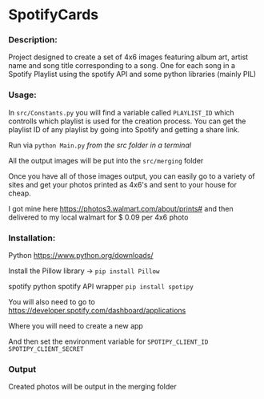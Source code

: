 # SpotifyCards

### Description:

Project designed to create a set of 4x6 images featuring album art, artist name and song title corresponding to a song. One for each song in a Spotify Playlist using the spotify API and some python libraries (mainly PIL)

### Usage:

In `src/Constants.py` you will find a variable called `PLAYLIST_ID` which controlls which playlist is used for the creation process. You can get the playlist ID of any playlist by going into Spotify and getting a share link.

Run via `python Main.py` _from the src folder in a terminal_

All the output images will be put into the `src/merging` folder

Once you have all of those images output, you can easily go to a variety of sites and get your photos printed as 4x6's and sent to your house for cheap.

I got mine here https://photos3.walmart.com/about/prints# and then delivered to my local walmart for \$ 0.09 per 4x6 photo

### Installation:

Python https://www.python.org/downloads/

<!-- PIL python library `pip install PIL` -->
Install the Pillow library -> `pip install Pillow`

spotify python spotify API wrapper `pip install spotipy`

You will also need to go to https://developer.spotify.com/dashboard/applications

Where you will need to create a new app 

And then set the environment variable for 
`SPOTIPY_CLIENT_ID`
`SPOTIPY_CLIENT_SECRET`


### Output 

Created photos will be output in the merging folder